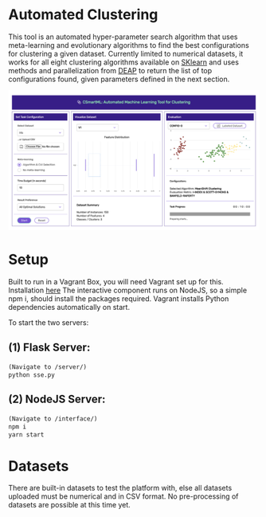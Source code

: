 # Automated Clustering
This tool is an automated hyper-parameter search algorithm that uses meta-learning and evolutionary algorithms to find the best configurations for clustering a given dataset. Currently limited to numerical datasets, it works for all eight clustering algorithms available on [SKlearn](https://scikit-learn.org/stable/modules/clustering.html) and uses methods and parallelization from [DEAP](https://deap.readthedocs.io/en/master/index.html) to return the list of top configurations found, given parameters defined in the next section.

![Demo](https://github.com/DataSystemsGroupUT/CSmartML/blob/master/img/cSmartML.png?raw=true)

# Setup
Built to run in a Vagrant Box, you will need Vagrant set up for this. Installation [here](https://www.vagrantup.com/downloads.html)
The interactive component runs on NodeJS, so a simple npm i, should install the packages required. Vagrant installs Python dependencies automatically on start.

To start the two servers:

## (1) Flask Server:
```
(Navigate to /server/)
python sse.py
```

## (2) NodeJS Server:

```
(Navigate to /interface/)
npm i
yarn start
```

# Datasets

There are built-in datasets to test the platform with, else all datasets uploaded must be numerical and in CSV format. No pre-processing of datasets are possible at this time yet.
